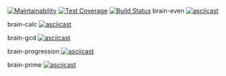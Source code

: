 [![Maintainability](https://api.codeclimate.com/v1/badges/2397c5ab0318ec7d8905/maintainability)](https://codeclimate.com/github/vinogrartati/php-project-lvl1/maintainability) [![Test Coverage](https://api.codeclimate.com/v1/badges/2397c5ab0318ec7d8905/test_coverage)](https://codeclimate.com/github/vinogrartati/php-project-lvl1/test_coverage) [![Build Status](https://travis-ci.org/vinogrartati/php-project-lvl1.svg?branch=master)](https://travis-ci.org/vinogrartati/php-project-lvl1)
brain-even
[![asciicast](https://asciinema.org/a/269767.png)](https://asciinema.org/a/269767)

brain-calc
[![asciicast](https://asciinema.org/a/269769.png)](https://asciinema.org/a/269769)

brain-gcd
[![asciicast](https://asciinema.org/a/270394.png)](https://asciinema.org/a/270394)

brain-progression
[![asciicast](https://asciinema.org/a/270453.png)](https://asciinema.org/a/270453)

brain-prime
[![asciicast](https://asciinema.org/a/270464.png)](https://asciinema.org/a/270464)

